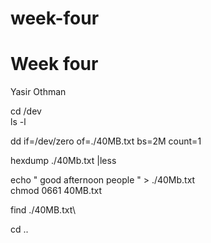 # week-four

# Week four
Yasir Othman

cd /dev\
ls -l

dd if=/dev/zero of=./40MB.txt bs=2M count=1

hexdump ./40Mb.txt |less

echo " good afternoon people " > ./40Mb.txt\
chmod 0661 40MB.txt

find ./40MB.txt\

cd ..

